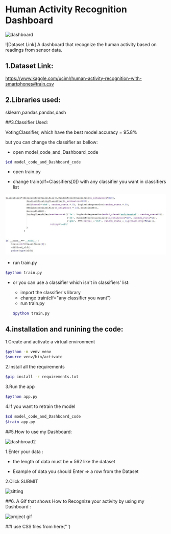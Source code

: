 # Human Activity Recognition Dashboard


![dashboard](https://images.unsplash.com/photo-1520895653685-c739b6db8fce?ixlib=rb-1.2.1&q=85&fm=jpg&crop=entropy&cs=srgb&w=4800')

![Dataset Link]
A dashboard that recognize the human activity based on readings from sensor data.

## 1.Dataset Link:

https://www.kaggle.com/uciml/human-activity-recognition-with-smartphones#train.csv


## 2.Libraries used:
sklearn,pandas,pandas,dash

##3.Classifier Used:

VotingClassifier, which have the best model accuracy = 95.8%

but you can change the classifier as bellow:

- open model_code_and_Dashboard_code

```bash
$cd model_code_and_Dashboard_code
```

- open train.py 

- change train(clf=Classifiers[0]) with any classifier you want in classifiers list

![dashbroad2](model_code_and_Dashboard_code/assets/classifiers.JPG)

- run train.py

```bash
$python train.py
```

- or you can use a classifier which isn't in classifiers' list:

   - import the classifier's library
   - change train(clf="any classifier you want")
   - run train.py
   
    ```bash
    $python train.py
    ```


## 4.installation and runining the code:

1.Create and activate a virtual environment

```bash
$python -m venv venv
$source venv/bin/activate
```

2.Install all the requirements

```bash
$pip install -r requirements.txt
```

3.Run the app

```bash
$python app.py
```

4.If you want to retrain the model
```bash
$cd model_code_and_Dashboard_code
$train app.py
```


##5.How to use my Dashboard:


![dashbroad2](model_code_and_Dashboard_code/assets/dashboard-view.png)

1.Enter your data :

- the length of data must be = 562 like the dataset

- Example of data you should Enter => a row from the Dataset

2.Click SUBMIT

![sitting](model_code_and_Dashboard_code/assets/activity.png)


##6. A Gif that shows How to Recognize your activity by using my Dashboard :




![project gif](model_code_and_Dashboard_code/assets/project.gif)




##I use CSS files from here(''') 